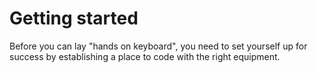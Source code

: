 # Getting started

Before you can lay "hands on keyboard", you need to set yourself up for success by establishing a place to code with the right equipment.
